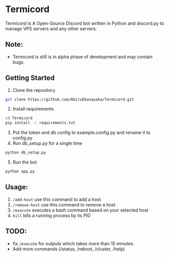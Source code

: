 # Termicord
Termicord is A Open-Source Discord bot written in Python and discord.py to manage VPS servers and any other servers.

## Note:
* Termicord is still is in alpha phase of development and may contain bugs.

## Getting Started

1. Clone the repository
```bash
git clone https://github.com/AbiruEkanayaka/Termicord.git
```
2. Install requirements
```bash
cd Termicord
pip install -r requirements.txt
```
3. Put the token and db config to example.config.py and rename it to config.py
4. Run db_setup.py for a single time
```bash
python db_setup.py
```
5. Run the bot
```bash
python app.py
```

## Usage:

1. `/add-host` use this command to add a host
2. `/remove-host` use this command to remove a host
3. `/execute` executes a bash command based on your selected host
4. `kill` kills a running process by its PID

## TODO:

- fix `/execute` for outputs which takes more than 15 minutes.
- Add more commands (/status, /reboot, /cluster, /help)
